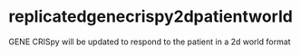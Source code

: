 # replicatedgenecrispy2dpatientworld
GENE CRISpy will be updated to respond to the patient in a 2d world format
